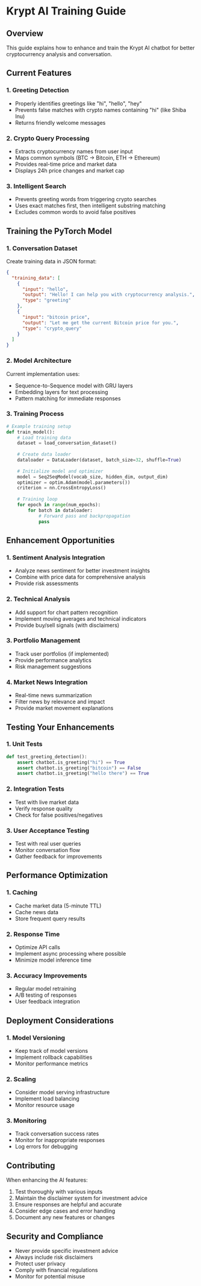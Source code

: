 # Krypt AI Training Guide

## Overview
This guide explains how to enhance and train the Krypt AI chatbot for better cryptocurrency analysis and conversation.

## Current Features

### 1. Greeting Detection
- Properly identifies greetings like "hi", "hello", "hey"
- Prevents false matches with crypto names containing "hi" (like Shiba Inu)
- Returns friendly welcome messages

### 2. Crypto Query Processing
- Extracts cryptocurrency names from user input
- Maps common symbols (BTC → Bitcoin, ETH → Ethereum)
- Provides real-time price and market data
- Displays 24h price changes and market cap

### 3. Intelligent Search
- Prevents greeting words from triggering crypto searches
- Uses exact matches first, then intelligent substring matching
- Excludes common words to avoid false positives

## Training the PyTorch Model

### 1. Conversation Dataset
Create training data in JSON format:

```json
{
  "training_data": [
    {
      "input": "hello",
      "output": "Hello! I can help you with cryptocurrency analysis.",
      "type": "greeting"
    },
    {
      "input": "bitcoin price",
      "output": "Let me get the current Bitcoin price for you.",
      "type": "crypto_query"
    }
  ]
}
```

### 2. Model Architecture
Current implementation uses:
- Sequence-to-Sequence model with GRU layers
- Embedding layers for text processing
- Pattern matching for immediate responses

### 3. Training Process
```python
# Example training setup
def train_model():
    # Load training data
    dataset = load_conversation_dataset()
    
    # Create data loader
    dataloader = DataLoader(dataset, batch_size=32, shuffle=True)
    
    # Initialize model and optimizer
    model = Seq2SeqModel(vocab_size, hidden_dim, output_dim)
    optimizer = optim.Adam(model.parameters())
    criterion = nn.CrossEntropyLoss()
    
    # Training loop
    for epoch in range(num_epochs):
        for batch in dataloader:
            # Forward pass and backpropagation
            pass
```

## Enhancement Opportunities

### 1. Sentiment Analysis Integration
- Analyze news sentiment for better investment insights
- Combine with price data for comprehensive analysis
- Provide risk assessments

### 2. Technical Analysis
- Add support for chart pattern recognition
- Implement moving averages and technical indicators
- Provide buy/sell signals (with disclaimers)

### 3. Portfolio Management
- Track user portfolios (if implemented)
- Provide performance analytics
- Risk management suggestions

### 4. Market News Integration
- Real-time news summarization
- Filter news by relevance and impact
- Provide market movement explanations

## Testing Your Enhancements

### 1. Unit Tests
```python
def test_greeting_detection():
    assert chatbot.is_greeting("hi") == True
    assert chatbot.is_greeting("bitcoin") == False
    assert chatbot.is_greeting("hello there") == True
```

### 2. Integration Tests
- Test with live market data
- Verify response quality
- Check for false positives/negatives

### 3. User Acceptance Testing
- Test with real user queries
- Monitor conversation flow
- Gather feedback for improvements

## Performance Optimization

### 1. Caching
- Cache market data (5-minute TTL)
- Cache news data
- Store frequent query results

### 2. Response Time
- Optimize API calls
- Implement async processing where possible
- Minimize model inference time

### 3. Accuracy Improvements
- Regular model retraining
- A/B testing of responses
- User feedback integration

## Deployment Considerations

### 1. Model Versioning
- Keep track of model versions
- Implement rollback capabilities
- Monitor performance metrics

### 2. Scaling
- Consider model serving infrastructure
- Implement load balancing
- Monitor resource usage

### 3. Monitoring
- Track conversation success rates
- Monitor for inappropriate responses
- Log errors for debugging

## Contributing

When enhancing the AI features:

1. Test thoroughly with various inputs
2. Maintain the disclaimer system for investment advice
3. Ensure responses are helpful and accurate
4. Consider edge cases and error handling
5. Document any new features or changes

## Security and Compliance

- Never provide specific investment advice
- Always include risk disclaimers
- Protect user privacy
- Comply with financial regulations
- Monitor for potential misuse
